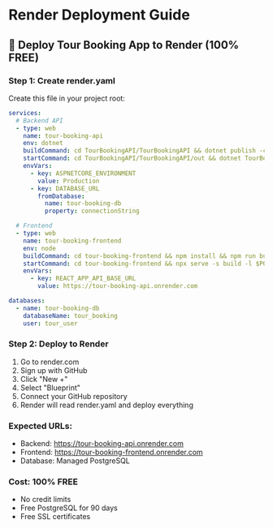 # Render Deployment Guide

## 🌟 Deploy Tour Booking App to Render (100% FREE)

### Step 1: Create render.yaml
Create this file in your project root:

```yaml
services:
  # Backend API
  - type: web
    name: tour-booking-api
    env: dotnet
    buildCommand: cd TourBookingAPI/TourBookingAPI && dotnet publish -c Release -o out
    startCommand: cd TourBookingAPI/TourBookingAPI/out && dotnet TourBookingAPI.dll --urls=http://0.0.0.0:$PORT
    envVars:
      - key: ASPNETCORE_ENVIRONMENT
        value: Production
      - key: DATABASE_URL
        fromDatabase:
          name: tour-booking-db
          property: connectionString

  # Frontend
  - type: web
    name: tour-booking-frontend
    env: node
    buildCommand: cd tour-booking-frontend && npm install && npm run build
    startCommand: cd tour-booking-frontend && npx serve -s build -l $PORT
    envVars:
      - key: REACT_APP_API_BASE_URL
        value: https://tour-booking-api.onrender.com

databases:
  - name: tour-booking-db
    databaseName: tour_booking
    user: tour_user
```

### Step 2: Deploy to Render
1. Go to render.com
2. Sign up with GitHub
3. Click "New +"
4. Select "Blueprint"
5. Connect your GitHub repository
6. Render will read render.yaml and deploy everything

### Expected URLs:
- Backend: https://tour-booking-api.onrender.com
- Frontend: https://tour-booking-frontend.onrender.com
- Database: Managed PostgreSQL

### Cost: 100% FREE
- No credit limits
- Free PostgreSQL for 90 days
- Free SSL certificates
